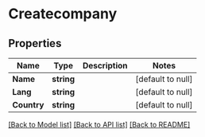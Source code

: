 # Createcompany

## Properties
Name | Type | Description | Notes
------------ | ------------- | ------------- | -------------
**Name** | **string** |  | [default to null]
**Lang** | **string** |  | [default to null]
**Country** | **string** |  | [default to null]

[[Back to Model list]](../README.md#documentation-for-models) [[Back to API list]](../README.md#documentation-for-api-endpoints) [[Back to README]](../README.md)


